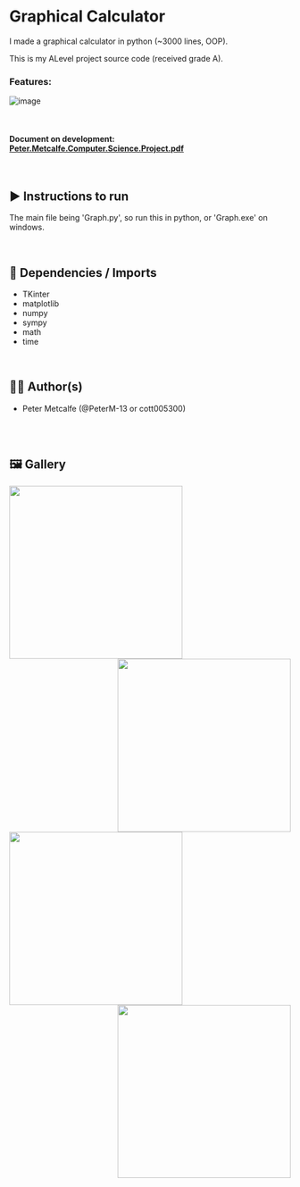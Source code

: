 # Graphical Calculator 

I made a graphical calculator in python (~3000 lines, OOP).

This is my ALevel project source code (received grade A).

### Features:

![image](https://user-images.githubusercontent.com/104497542/210770871-e8c843c4-36aa-41f0-8189-b69c8585014a.png)

</br>

#### Document on development: [Peter.Metcalfe.Computer.Science.Project.pdf](https://github.com/PeterM-13/Graph-Project/files/10351775/Peter.Metcalfe.Computer.Science.Project.pdf)

</br>

## ▶️ Instructions to run
The main file being 'Graph.py', so run this in python, or 'Graph.exe' on windows.

</br>

## 📂 Dependencies / Imports
- TKinter
- matplotlib
- numpy
- sympy
- math
- time

</br>

## 👨‍💻 Author(s)
- Peter Metcalfe (@PeterM-13 or cott005300)

</br>
</br>

## 🖼 Gallery
<img height="310px" align="left" src="https://user-images.githubusercontent.com/104497542/210879770-b4c235d8-5172-47a6-bdbc-8c1378d19f57.png"/>
<img height="310px" align="right" src="https://user-images.githubusercontent.com/104497542/210879955-42d17e2e-70fc-41d8-8c15-d1f2b7644b1f.png"/>
<img height="310px" align="left" src="https://user-images.githubusercontent.com/104497542/210879844-2fcf265a-3077-42cf-b3b0-0bc5dd4c69fc.png"/>
<img height="310px" align="right" src="https://user-images.githubusercontent.com/104497542/210880083-072152ee-a0a8-44bc-96c2-1db1b5aac358.png"/>
